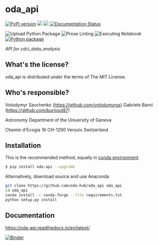 oda_api
==========================================

[![PyPI version](https://badge.fury.io/py/oda-api.svg)](https://badge.fury.io/py/oda-api)
![](https://anaconda.org/mmoda/oda-api/badges/version.svg)
![](https://anaconda.org/mmoda/oda-api/badges/latest_release_date.svg)
[![Documentation Status](https://readthedocs.org/projects/oda-api/badge/?version=latest)](https://oda-api.readthedocs.io/en/latest/?badge=latest)


![Upload Python Package](https://github.com/cdcihub/oda_api/workflows/Upload%20Python%20Package/badge.svg)
![Prose Linting](https://github.com/volodymyrss/integral-isgri-rate-meaning/workflows/Prose%20Linting/badge.svg)
![Executing Notebook](https://github.com/volodymyrss/integral-isgri-rate-meaning/workflows/Executing%20Notebook/badge.svg)
[![Python package](https://github.com/oda-hub/oda_api/actions/workflows/python-package.yml/badge.svg)](https://github.com/oda-hub/oda_api/actions/workflows/python-package.yml)

*API for cdci_data_analysis*

What's the license?
-------------------

oda_api is distributed under the terms of The MIT License.

Who's responsible?
-------------------
Volodymyr Savchenko (https://github.com/volodymyrss)
Gabriele Barni (https://github.com/burnout87)

Astronomy Department of the University of Geneva

Chemin d'Ecogia 16
CH-1290 Versoix
Switzerland


Installation
-------------------

This is the recommended method, equally in [conda environment](https://docs.conda.io/projects/conda/en/latest/user-guide/tasks/manage-environments.html#using-pip-in-an-environment).

```bash
$ pip install oda-api --upgrade
```


Alternatively, download source and use Anaconda

```bash
git clone https://github.com/oda-hub/oda_api oda_api
cd oda_api
conda install -c conda-forge --file requirements.txt
python setup.py install
```
    

Documentation
-------------------
https://oda-api.readthedocs.io/en/latest/

[![Binder](https://mybinder.org/badge_logo.svg)](https://mybinder.org/v2/gh/cdcihub/oda_api/master)
